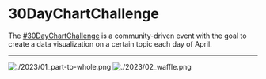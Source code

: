 # 30DayChartChallenge

The [#30DayChartChallenge](https://30daychartchallenge.org/) is a community-driven event with the goal to create a data visualization on a certain topic each day of April.

----

![./2023/01_part-to-whole.png](https://raw.githubusercontent.com/mvbloois/30daychartchallenge/main/2023/01_part-to-whole.png) ![./2023/02_waffle.png](https://raw.githubusercontent.com/mvbloois/30daychartchallenge/main/2023/02_waffle.png)
